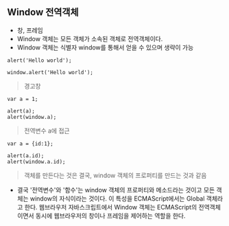 ## Window 전역객체
- 창, 프레임
- Window 객체는 모든 객체가 소속된 객체로 전역객체이다.
- Window 객체는 식별자 window를 통해서 얻을 수 있으며 생략이 가능
```
alert('Hello world');
 
window.alert('Hello world');
```
> 경고창
```
var a = 1;
 
alert(a);
alert(window.a);
```
> 전역변수 a에 접근
```
var a = {id:1};
 
alert(a.id);
alert(window.a.id);
```
> 객체를 만든다는 것은 결국, window 객체의 프로퍼티를 만드는 것과 같음
 
- 결국 '전역변수'와 '함수'는 window 객체의 프로퍼티와 메소드라는 것이고 모든 객체는 window의 자식이라는 것이다. 이 특성을 ECMAScript에서는 Global 객체라고 한다. 웹브라우저 자바스크립트에서 Window 객체는 ECMAScript의 전역객체이면서 동시에 웹브라우저의 창이나 프레임을 제어하는 역할을 한다.
